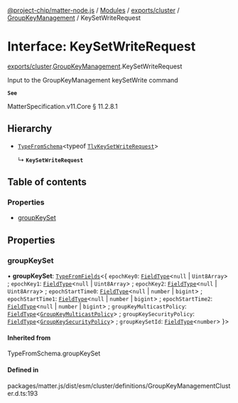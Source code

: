 [@project-chip/matter-node.js](../README.md) / [Modules](../modules.md) / [exports/cluster](../modules/exports_cluster.md) / [GroupKeyManagement](../modules/exports_cluster.GroupKeyManagement.md) / KeySetWriteRequest

# Interface: KeySetWriteRequest

[exports/cluster](../modules/exports_cluster.md).[GroupKeyManagement](../modules/exports_cluster.GroupKeyManagement.md).KeySetWriteRequest

Input to the GroupKeyManagement keySetWrite command

**`See`**

MatterSpecification.v11.Core § 11.2.8.1

## Hierarchy

- [`TypeFromSchema`](../modules/exports_tlv.md#typefromschema)\<typeof [`TlvKeySetWriteRequest`](../modules/exports_cluster.GroupKeyManagement.md#tlvkeysetwriterequest)\>

  ↳ **`KeySetWriteRequest`**

## Table of contents

### Properties

- [groupKeySet](exports_cluster.GroupKeyManagement.KeySetWriteRequest.md#groupkeyset)

## Properties

### groupKeySet

• **groupKeySet**: [`TypeFromFields`](../modules/exports_tlv.md#typefromfields)\<\{ `epochKey0`: [`FieldType`](exports_tlv.FieldType.md)\<``null`` \| `Uint8Array`\> ; `epochKey1`: [`FieldType`](exports_tlv.FieldType.md)\<``null`` \| `Uint8Array`\> ; `epochKey2`: [`FieldType`](exports_tlv.FieldType.md)\<``null`` \| `Uint8Array`\> ; `epochStartTime0`: [`FieldType`](exports_tlv.FieldType.md)\<``null`` \| `number` \| `bigint`\> ; `epochStartTime1`: [`FieldType`](exports_tlv.FieldType.md)\<``null`` \| `number` \| `bigint`\> ; `epochStartTime2`: [`FieldType`](exports_tlv.FieldType.md)\<``null`` \| `number` \| `bigint`\> ; `groupKeyMulticastPolicy`: [`FieldType`](exports_tlv.FieldType.md)\<[`GroupKeyMulticastPolicy`](../enums/exports_cluster.GroupKeyManagement.GroupKeyMulticastPolicy.md)\> ; `groupKeySecurityPolicy`: [`FieldType`](exports_tlv.FieldType.md)\<[`GroupKeySecurityPolicy`](../enums/exports_cluster.GroupKeyManagement.GroupKeySecurityPolicy.md)\> ; `groupKeySetId`: [`FieldType`](exports_tlv.FieldType.md)\<`number`\>  }\>

#### Inherited from

TypeFromSchema.groupKeySet

#### Defined in

packages/matter.js/dist/esm/cluster/definitions/GroupKeyManagementCluster.d.ts:193

